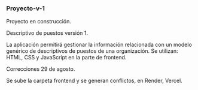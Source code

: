 <h3> Proyecto-v-1 </h3>
<p>Proyecto en construcción.</p> 
<p>Descriptivo de puestos versión 1.</p> 
La aplicación permitirá gestionar la información relacionada con un modelo genérico de descriptivos de puestos de una organización. 
Se utilizan: HTML, CSS y JavaScript en la parte de frontend.
<p>Correcciones 29 de agosto. </p> 
<p>Se sube la carpeta frontend y se generan conflictos, en Render, Vercel.</p>

